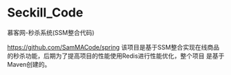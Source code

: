 # Seckill_Code
慕客网-秒杀系统(SSM整合代码)

https://github.com/SamMACode/spring
该项目是基于SSM整合实现在线商品的秒杀功能，后期为了提高项目的性能使用Redis进行性能优化，整个项目
是基于Maven创建的。
